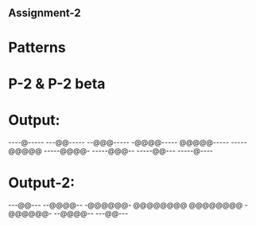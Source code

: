  ## Assignment-2
 # Patterns
 # P-2 & P-2 beta
 
 # Output:
----@-----
---@@-----
--@@@-----
-@@@@-----
@@@@@-----
-----@@@@@
-----@@@@-
-----@@@--
-----@@---
-----@----

 # Output-2:
---@@---
--@@@@--
-@@@@@@-
@@@@@@@@
@@@@@@@@
-@@@@@@-
--@@@@--
---@@---
